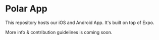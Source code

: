 # Polar App

This repository hosts our iOS and Android App. It's built on top of Expo.

More info & contribution guidelines is coming soon.
